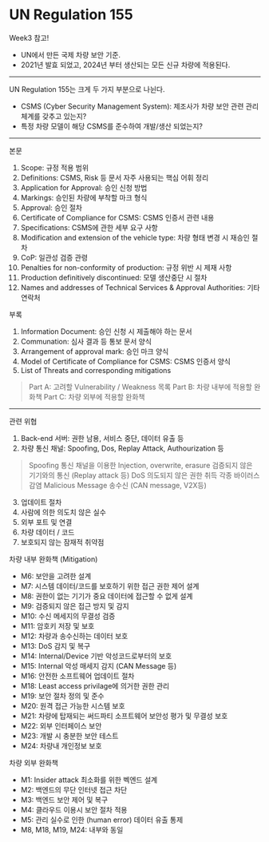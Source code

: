 # UN Regulation 155

Week3 참고! 
- UN에서 만든 국제 차량 보안 기준.
- 2021년 발효 되었고, 2024년 부터 생산되는 모든 신규 차량에 적용된다.

---

UN Regulation 155는 크게 두 가지 부분으로 나뉜다.

- CSMS (Cyber Security Management System): 제조사가 차량 보안 관련 관리 체계를 갖추고 있는지?
- 특정 차량 모델이 해당 CSMS를 준수하여 개발/생산 되었는지?

---

본문
1. Scope: 규정 적용 범위
2. Definitions: CSMS, Risk 등 문서 자주 사용되는 핵심 어휘 정리
3. Application for Approval: 승인 신청 방법
4. Markings: 승인된 차량에 부착할 마크 형식
5. Approval: 승인 절차
6. Certificate of Compliance for CSMS: CSMS 인증서 관련 내용
7. Specifications: CSMS에 관한 세부 요구 사항
8. Modification and extension of the vehicle type: 차량 형태 변경 시 재승인 절차
9. CoP: 일관성 검증 관령
10. Penalties for non-conformity of production: 규정 위반 시 제재 사항
11. Production definitively discontinued: 모델 생산중단 시 절차
12. Names and addresses of Technical Services & Approval Authorities: 기타 연락처

부록
1. Information Document: 승인 신청 시 제출해야 하는 문서
2. Communation: 심사 결과 등 통보 문서 양식
3. Arrangement of approval mark: 승인 마크 양식
4. Model of Certificate of Compliance for CSMS: CSMS 인증서 양식
5. List of Threats and corresponding mitigations
  > Part A: 고려할 Vulnerability / Weakness 목록
  > Part B: 차량 내부에 적용할 완화책
  > Part C: 차량 외부에 적용할 완화책

---

관련 위협
1. Back-end 서버: 권한 남용, 서비스 중단, 데이터 유출 등
2. 차량 통신 채널: Spoofing, Dos, Replay Attack, Authourization 등
> Spoofing
> 통신 채널을 이용한 Injection, overwrite, erasure
> 검증되지 않은 기기와의 통신 (Replay attack 등)
> DoS
> 의도되지 않은 권한 취득
> 각종 바이러스 감염
> Malicious Message 송수신 (CAN message, V2X등)
3. 업데이트 절차
4. 사람에 의한 의도치 않은 실수
5. 외부 포트 및 연결
6. 차량 데이터 / 코드
7. 보호되지 않는 잠재적 취약점

차량 내부 완화책 (Mitigation)
- M6: 보안을 고려한 설계
- M7: 시스템 데이터/코드를 보호하기 위한 접근 권한 제어 설계
- M8: 권한이 없는 기기가 중요 데이터에 접근할 수 없게 설계
- M9: 검증되지 않은 접근 방지 및 감지
- M10: 수신 메세지의 무결성 검증
- M11: 암호키 저장 및 보호
- M12: 차량과 송수신하는 데이터 보호
- M13: DoS 감지 및 복구
- M14: Internal/Device 기반 악성코드로부터의 보호
- M15: Internal 악성 매세지 감지 (CAN Message 등)
- M16: 안전한 소프트웨어 업데이트 절차
- M18: Least access privilage에 의거한 권한 관리
- M19: 보안 절차 정의 및 준수
- M20: 원격 접근 가능한 시스템 보호
- M21: 차량에 탑재되는 써드파티 소프트웨어 보안성 평가 및 무결성 보호
- M22: 외부 인터페이스 보안
- M23: 개발 시 충분한 보안 테스트
- M24: 차량내 개인정보 보호

차량 외부 완화책
- M1: Insider attack 최소화를 위한 벡엔드 설계
- M2: 백엔드의 무단 인터넷 접근 차단
- M3: 백엔드 보안 제어 및 복구
- M4: 클라우드 이용시 보안 절차 적용
- M5: 관리 실수로 인한 (human error) 데이터 유출 통제
- M8, M18, M19, M24: 내부와 동일
